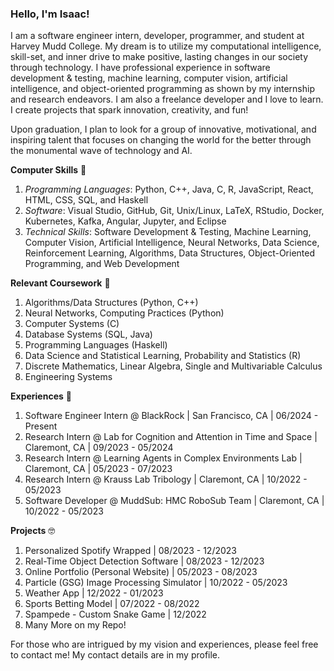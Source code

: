 ### Hello, I'm Isaac!

I am a software engineer intern, developer, programmer, and student at Harvey Mudd College. My dream is to utilize my computational intelligence, skill-set, and inner drive to make positive, lasting changes in our society through technology. I have professional experience in software development & testing, machine learning, computer vision, artificial intelligence, and object-oriented programming as shown by my internship and research endeavors. I am also a freelance developer and I love to learn. I create projects that spark innovation, creativity, and fun!

Upon graduation, I plan to look for a group of innovative, motivational, and inspiring talent that focuses on changing the world for the better through the monumental wave of technology and AI.

**Computer Skills** 🧠
1. *Programming Languages*: Python, C++, Java, C, R, JavaScript, React, HTML, CSS, SQL, and Haskell
2. *Software*: Visual Studio, GitHub, Git, Unix/Linux, LaTeX, RStudio, Docker, Kubernetes, Kafka, Angular, Jupyter, and Eclipse
3. *Technical Skills*: Software Development & Testing, Machine Learning, Computer Vision, Artificial Intelligence, Neural Networks, Data Science, Reinforcement Learning, Algorithms, Data Structures, Object-Oriented Programming, and Web Development

**Relevant Coursework** 📖
1. Algorithms/Data Structures (Python, C++)
2. Neural Networks, Computing Practices (Python)
3. Computer Systems (C)
4. Database Systems (SQL, Java)
5. Programming Languages (Haskell)
6. Data Science and Statistical Learning, Probability and Statistics (R)
7. Discrete Mathematics, Linear Algebra, Single and Multivariable Calculus
8. Engineering Systems

**Experiences** 🏃
1. Software Engineer Intern @ BlackRock | San Francisco, CA | 06/2024 - Present
2. Research Intern @ Lab for Cognition and Attention in Time and Space | Claremont, CA | 09/2023 - 05/2024
3. Research Intern @ Learning Agents in Complex Environments Lab | Claremont, CA | 05/2023 - 07/2023
4. Research Intern @ Krauss Lab Tribology | Claremont, CA | 10/2022 - 05/2023
5. Software Developer @ MuddSub: HMC RoboSub Team | Claremont, CA | 10/2022 - 05/2023

**Projects** 🤓
1. Personalized Spotify Wrapped | 08/2023 - 12/2023
2. Real-Time Object Detection Software | 08/2023 - 12/2023
3. Online Portfolio (Personal Website) | 05/2023 - 08/2023
4. Particle (GSG) Image Processing Simulator | 10/2022 - 05/2023
5. Weather App | 12/2022 - 01/2023
6. Sports Betting Model | 07/2022 - 08/2022
7. Spampede - Custom Snake Game | 12/2022
8. Many More on my Repo!

For those who are intrigued by my vision and experiences, please feel free to contact me! My contact details are in my profile.
